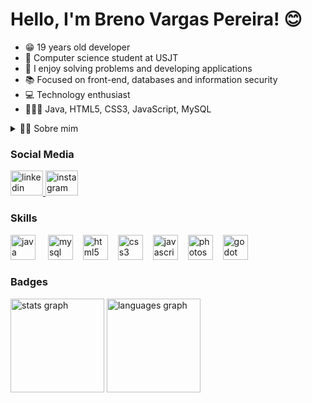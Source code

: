 # Hello, I'm Breno Vargas Pereira! 😊

- 😁 19 years old developer
- 🏫 Computer science student at USJT
- 🧠 I enjoy solving problems and developing applications
- 📚 Focused on front-end, databases and information security
- 💻 Technology enthusiast
- 🧑🏻‍💻 Java, HTML5, CSS3, JavaScript, MySQL

<details>
  <summary>🧑🏻 Sobre mim</summary>
        My passion for learning and exploring new knowledge has led me to delve into various fields since I began my studies in 2022. I am skilled in tools like Word, PowerPoint, and advanced Google tools, in addition to having a good command of Excel and intermediate knowledge in Photoshop. In the field of programming, I have intermediate knowledge in Java, MySQL, HTML5, CSS3, and JavaScript, which allows me to develop interesting solutions and projects. Furthermore, I am proficient in UML and the Notion note-taking application. I am always seeking challenges that can help me grow both academically and professionally, and I am excited to continue expanding my skills and contributing significantly to future projects.
</details>

### Social Media

<a href="https://www.linkedin.com/in/brenovargaspereira/" target="_blank">
  <img src="https://raw.githubusercontent.com/maurodesouza/profile-readme-generator/master/src/assets/icons/social/linkedin/default.svg" width="52" height="40" alt="linkedin logo"  />
</a>
<a href="https://www.instagram.com/breno.vargasp/" target="_blank">
  <img src="https://raw.githubusercontent.com/maurodesouza/profile-readme-generator/master/src/assets/icons/social/instagram/default.svg" width="52" height="40" alt="instagram logo"  />
</a>

### Skills

<img src="https://cdn.jsdelivr.net/gh/devicons/devicon/icons/java/java-original.svg" height="40" alt="java logo"  /> <img width="12" /> 
<img src="https://cdn.jsdelivr.net/gh/devicons/devicon/icons/mysql/mysql-original.svg" height="40" alt="mysql logo"  /><img width="12" />
<img src="https://cdn.jsdelivr.net/gh/devicons/devicon/icons/html5/html5-original.svg" height="40" alt="html5 logo"  /><img width="12" />
<img src="https://cdn.jsdelivr.net/gh/devicons/devicon/icons/css3/css3-original.svg" height="40" alt="css3 logo"  /><img width="12" />
<img src="https://cdn.jsdelivr.net/gh/devicons/devicon/icons/javascript/javascript-original.svg" height="40" alt="javascript logo"  /><img width="12" />
<img src="https://cdn.jsdelivr.net/gh/devicons/devicon/icons/photoshop/photoshop-plain.svg" height="40" alt="photoshop logo"  /><img width="12" />
<img src="https://cdn.jsdelivr.net/gh/devicons/devicon/icons/godot/godot-original.svg" height="40" alt="godot logo"  />

### Badges

  <img src="https://github-readme-stats.vercel.app/api?username=brenovargasp&hide_title=false&hide_rank=false&show_icons=true&include_all_commits=true&count_private=true&disable_animations=false&theme=synthwave&locale=en&hide_border=false&order=1" height="150" alt="stats graph"  />  
  <img src="https://github-readme-stats.vercel.app/api/top-langs?username=brenovargasp&locale=en&hide_title=false&layout=compact&card_width=320&langs_count=5&theme=synthwave&hide_border=false&order=2" height="150" alt="languages graph"  />
